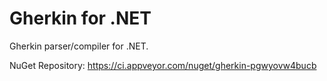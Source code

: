 # Gherkin for .NET

Gherkin parser/compiler for .NET.

NuGet Repository: https://ci.appveyor.com/nuget/gherkin-pgwyovw4bucb
